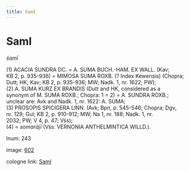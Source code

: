 ```yaml
---
title: SamI
---
```


# SamI

<i>śamī</i>  <div n="P" />(1) <bot>ACACIA SUNDRA DC.</bot> = <bot>A. SUMA BUCH.</bot>-<bot>HAM. EX WALL.</bot> (Kav; <div n="lb" />KB 2, p. 935-936) = <bot>MIMOSA SUMA ROXB.</bot> (? Index Kewensis) (Chopra; <div n="lb" />Dutt; HK; Kav; KB 2, p. 935-936; MW; Nadk. 1, nr. 1622; PW); <div n="P" />(2) <bot>A. SUMA KURZ EX BRANDIS</bot> (Dutt and HK, considered as a <div n="lb" />synonym of <bot>M. SUMA ROXB.</bot>; Chopra: 1 = 2) = <bot>A. SUNDRA ROXB.</bot>; <div n="lb" />unclear are: Avk and Nadk. 1, nr. 1622: <bot>A. SUMA</bot>; <div n="P" />(3) <bot>PROSOPIS SPICIGERA LINN.</bot> (Avk; Bpn, p. 545-546; Chopra; Dgv, <div n="lb" />nr. 129; Gul; KB 2, p. 910-912; MW; Na 1, nr. 188; Nadk. 1, nr. <div n="lb" />2032; PW; V 4, p. 47; Vśs); <div n="P" />(4) = <i>somarājī</i> (Vśs: <bot>VERNONIA ANTHELMINTICA WILLD.</bot>).

lnum: 243

image: [602](https://www.sanskrit-lexicon.uni-koeln.de/scans/csl-apidev/servepdf.php?dict=snp&page=602)

cologne link: [SamI](https://sanskrit-lexicon.uni-koeln.de/scans/csl-apidev/getword.php?dict=snp&key=SamI)

